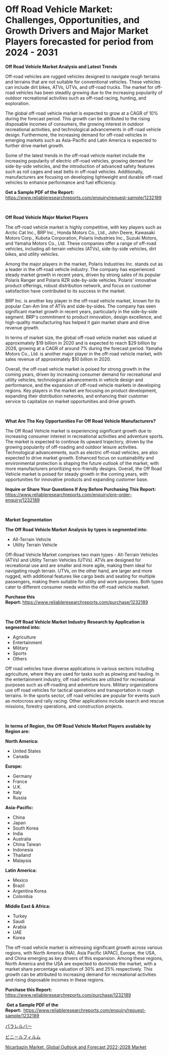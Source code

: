 <p><h1>Off Road Vehicle Market: Challenges, Opportunities, and Growth Drivers and Major Market Players forecasted for period from 2024 - 2031</h1></p><p><strong>Off Road Vehicle Market Analysis and Latest Trends</strong></p>
<p><p>Off-road vehicles are rugged vehicles designed to navigate rough terrains and terrains that are not suitable for conventional vehicles. These vehicles can include dirt bikes, ATVs, UTVs, and off-road trucks. The market for off-road vehicles has been steadily growing due to the increasing popularity of outdoor recreational activities such as off-road racing, hunting, and exploration.</p><p>The global off-road vehicle market is expected to grow at a CAGR of 10% during the forecast period. This growth can be attributed to the rising disposable incomes of consumers, the growing interest in outdoor recreational activities, and technological advancements in off-road vehicle design. Furthermore, the increasing demand for off-road vehicles in emerging markets such as Asia-Pacific and Latin America is expected to further drive market growth.</p><p>Some of the latest trends in the off-road vehicle market include the increasing popularity of electric off-road vehicles, growing demand for side-by-side vehicles, and the introduction of advanced safety features such as roll cages and seat belts in off-road vehicles. Additionally, manufacturers are focusing on developing lightweight and durable off-road vehicles to enhance performance and fuel efficiency.</p></p>
<p><strong>Get a Sample PDF of the Report:&nbsp;</strong> <a href="https://www.reliableresearchreports.com/enquiry/request-sample/1232189">https://www.reliableresearchreports.com/enquiry/request-sample/1232189</a></p>
<p>&nbsp;</p>
<p><strong>Off Road Vehicle Major Market Players</strong></p>
<p><p>The off-road vehicle market is highly competitive, with key players such as Arctic Cat Inc., BRP Inc., Honda Motors Co., Ltd., John Deere, Kawasaki Motors Corp., Kubota Corporation, Polaris Industries Inc., Suzuki Motors, and Yamaha Motors Co., Ltd. These companies offer a range of off-road vehicles, including all-terrain vehicles (ATVs), side-by-side vehicles, dirt bikes, and utility vehicles.</p><p>Among the major players in the market, Polaris Industries Inc. stands out as a leader in the off-road vehicle industry. The company has experienced steady market growth in recent years, driven by strong sales of its popular Polaris Ranger and Polaris RZR side-by-side vehicles. Polaris' innovative product offerings, robust distribution network, and focus on customer satisfaction have contributed to its success in the market.</p><p>BRP Inc. is another key player in the off-road vehicle market, known for its popular Can-Am line of ATVs and side-by-sides. The company has seen significant market growth in recent years, particularly in the side-by-side segment. BRP's commitment to product innovation, design excellence, and high-quality manufacturing has helped it gain market share and drive revenue growth.</p><p>In terms of market size, the global off-road vehicle market was valued at approximately $19 billion in 2020 and is expected to reach $29 billion by 2026, growing at a CAGR of around 7% during the forecast period. Yamaha Motors Co., Ltd. is another major player in the off-road vehicle market, with sales revenue of approximately $10 billion in 2020.</p><p>Overall, the off-road vehicle market is poised for strong growth in the coming years, driven by increasing consumer demand for recreational and utility vehicles, technological advancements in vehicle design and performance, and the expansion of off-road vehicle markets in developing regions. Key players in the market are focusing on product development, expanding their distribution networks, and enhancing their customer service to capitalize on market opportunities and drive growth.</p></p>
<p>&nbsp;</p>
<p><strong>What Are The Key Opportunities For Off Road Vehicle Manufacturers?</strong></p>
<p><p>The Off Road Vehicle market is experiencing significant growth due to increasing consumer interest in recreational activities and adventure sports. The market is expected to continue its upward trajectory, driven by the growing popularity of off-roading and outdoor leisure activities. Technological advancements, such as electric off-road vehicles, are also expected to drive market growth. Enhanced focus on sustainability and environmental protection is shaping the future outlook of the market, with more manufacturers prioritizing eco-friendly designs. Overall, the Off Road Vehicle market is poised for steady growth in the coming years, with opportunities for innovative products and expanding customer base.</p></p>
<p><strong>Inquire or Share Your Questions If Any Before Purchasing This Report:</strong> <a href="https://www.reliableresearchreports.com/enquiry/pre-order-enquiry/1232189">https://www.reliableresearchreports.com/enquiry/pre-order-enquiry/1232189</a></p>
<p>&nbsp;</p>
<p><strong>Market Segmentation</strong></p>
<p><strong>The Off Road Vehicle Market Analysis by types is segmented into:</strong></p>
<p><ul><li>All-Terrain Vehicle</li><li>Utility Terrain Vehicle</li></ul></p>
<p><p>Off-Road Vehicle Market comprises two main types - All-Terrain Vehicles (ATVs) and Utility Terrain Vehicles (UTVs). ATVs are designed for recreational use and are smaller and more agile, making them ideal for navigating rough terrain. UTVs, on the other hand, are larger and more rugged, with additional features like cargo beds and seating for multiple passengers, making them suitable for utility and work purposes. Both types cater to different consumer needs within the off-road vehicle market.</p></p>
<p><strong>Purchase this Report:&nbsp;</strong><a href="https://www.reliableresearchreports.com/purchase/1232189">https://www.reliableresearchreports.com/purchase/1232189</a></p>
<p>&nbsp;</p>
<p><strong>The Off Road Vehicle Market Industry Research by Application is segmented into:</strong></p>
<p><ul><li>Agriculture</li><li>Entertainment</li><li>Military</li><li>Sports</li><li>Others</li></ul></p>
<p><p>Off road vehicles have diverse applications in various sectors including agriculture, where they are used for tasks such as plowing and hauling. In the entertainment industry, off road vehicles are utilized for recreational purposes such as off-roading and adventure tours. Military organizations use off road vehicles for tactical operations and transportation in rough terrains. In the sports sector, off road vehicles are popular for events such as motocross and rally racing. Other applications include search and rescue missions, forestry operations, and construction projects.</p></p>
<p>&nbsp;</p>
<p><strong>In terms of Region, the Off Road Vehicle Market Players available by Region are:</strong></p>
<p>
    <p> <strong> North America: </strong>
        <ul>
            <li>United States</li>
            <li>Canada</li>
        </ul>
        </p> 
    <p> <strong> Europe: </strong>
        <ul>
            <li>Germany</li>
            <li>France</li>
            <li>U.K.</li>
            <li>Italy</li>
            <li>Russia</li>
        </ul>
        </p> 
    <p> <strong> Asia-Pacific: </strong>
        <ul>
            <li>China</li>
            <li>Japan</li>
            <li>South Korea</li>
            <li>India</li>
            <li>Australia</li>
            <li>China Taiwan</li>
            <li>Indonesia</li>
            <li>Thailand</li>
            <li>Malaysia</li>
        </ul>
        </p> 
    <p> <strong> Latin America: </strong>
        <ul>
            <li>Mexico</li>
            <li>Brazil</li>
            <li>Argentina Korea</li>
            <li>Colombia</li>
        </ul>
        </p> 
    <p> <strong> Middle East & Africa: </strong>
        <ul>
            <li>Turkey</li>
            <li>Saudi</li>
            <li>Arabia</li>
            <li>UAE</li>
            <li>Korea</li>
        </ul>
    </p>
    </p>
<p><p>The off-road vehicle market is witnessing significant growth across various regions, with North America (NA), Asia Pacific (APAC), Europe, the USA, and China emerging as key drivers of this expansion. Among these regions, North America and the USA are expected to dominate the market, with a market share percentage valuation of 30% and 25% respectively. This growth can be attributed to increasing demand for recreational activities and rising disposable incomes in these regions.</p></p>
<p><strong>Purchase this Report: </strong><a href="https://www.reliableresearchreports.com/purchase/1232189">https://www.reliableresearchreports.com/purchase/1232189</a></p>
<p>&nbsp;<strong>Get a Sample PDF of the Report:&nbsp;&nbsp;</strong><a href="https://www.reliableresearchreports.com/enquiry/request-sample/1232189">https://www.reliableresearchreports.com/enquiry/request-sample/1232189</a></p>
<p><strong></strong></p>
<p><p><a href="https://medium.com/@lily-u-genius/%E5%B9%B3%E8%A1%8C%E6%A3%92%E5%B8%82%E5%A0%B4%E8%AA%BF%E6%9F%BB%E3%83%AC%E3%83%9D%E3%83%BC%E3%83%88-%E3%81%9D%E3%81%AE%E6%AD%B4%E5%8F%B2%E3%81%A82024%E5%B9%B4%E3%81%8B%E3%82%892031%E5%B9%B4%E3%81%BE%E3%81%A7%E3%81%AE%E4%BA%88%E6%B8%AC-3721b355d93e">パラレルバー</a></p><p><a href="https://medium.com/@lily-u-genius/%E3%83%93%E3%83%8B%E3%83%BC%E3%83%AB%E3%83%95%E3%82%A3%E3%83%AB%E3%83%A0%E5%B8%82%E5%A0%B4%E3%81%AE%E5%88%86%E6%9E%90%E3%81%A82024%E5%B9%B4%E3%81%8B%E3%82%892031%E5%B9%B4%E3%81%AE%E6%9C%9F%E9%96%93%E3%81%AB%E4%BA%88%E6%B8%AC%E3%81%95%E3%82%8C%E3%82%8B%E3%82%B5%E3%82%A4%E3%82%BA-0406210b5ad7">ビニールフィルム</a></p><p><a href="https://view.publitas.com/reportprime-1/nicarbazin-market-global-outlook-and-forecast-2022-2028-market-research-report-unlocks-analysis-on-the-market-financial-status-market-size-and-market-revenue-upto-2030/">Nicarbazin Market, Global Outlook and Forecast 2022-2028 Market</a></p></p>